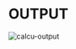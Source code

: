 # OUTPUT
![calcu-output](https://github.com/user-attachments/assets/405ae4e0-aa4a-4e3f-9228-805337610d6a)
